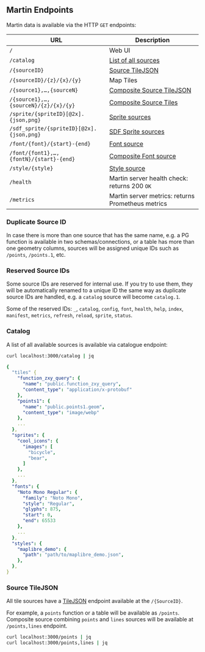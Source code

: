 ## Martin Endpoints

Martin data is available via the HTTP `GET` endpoints:

| URL                                      | Description                                    |
|------------------------------------------|------------------------------------------------|
| `/`                                      | Web UI                                         |
| `/catalog`                               | [List of all sources](#catalog)                |
| `/{sourceID}`                            | [Source TileJSON](#source-tilejson)            |
| `/{sourceID}/{z}/{x}/{y}`                | Map Tiles                                      |
| `/{source1},…,{sourceN}`                 | [Composite Source TileJSON](#source-tilejson)  |
| `/{source1},…,{sourceN}/{z}/{x}/{y}`     | [Composite Source Tiles](sources-composite.md) |
| `/sprite/{spriteID}[@2x].{json,png}`     | [Sprite sources](sources-sprites.md)           |
| `/sdf_sprite/{spriteID}[@2x].{json,png}` | [SDF Sprite sources](sources-sprites.md)       |
| `/font/{font}/{start}-{end}`             | [Font source](sources-fonts.md)                |
| `/font/{font1},…,{fontN}/{start}-{end}`  | [Composite Font source](sources-fonts.md)      |
| `/style/{style}`                         | [Style source](sources-styles.md)              |
| `/health`                                | Martin server health check: returns 200 `OK`   |
| `/metrics`                                | Martin server metrics: returns Prometheus metrics |

### Duplicate Source ID

In case there is more than one source that has the same name, e.g. a PG function is available in two
schemas/connections, or a table has more than one geometry columns, sources will be assigned unique IDs such
as `/points`, `/points.1`, etc.

### Reserved Source IDs

Some source IDs are reserved for internal use. If you try to use them, they will be automatically renamed to a unique ID
the same way as duplicate source IDs are handled, e.g. a `catalog` source will become `catalog.1`.

Some of the reserved IDs: `_`, `catalog`, `config`, `font`, `health`, `help`, `index`, `manifest`, `metrics`, `refresh`,
`reload`, `sprite`, `status`.

### Catalog

A list of all available sources is available via catalogue endpoint:

```bash
curl localhost:3000/catalog | jq
```

```yaml
{
  "tiles" {
    "function_zxy_query": {
      "name": "public.function_zxy_query",
      "content_type": "application/x-protobuf"
    },
    "points1": {
      "name": "public.points1.geom",
      "content_type": "image/webp"
    },
    ...
  },
  "sprites": {
    "cool_icons": {
      "images": [
        "bicycle",
        "bear",
      ]
    },
    ...
  },
  "fonts": {
    "Noto Mono Regular": {
      "family": "Noto Mono",
      "style": "Regular",
      "glyphs": 875,
      "start": 0,
      "end": 65533
    },
    ...
  },
  "styles": {
    "maplibre_demo": {
      "path": "path/to/maplibre_demo.json",
    },
  },
}
```

### Source TileJSON

All tile sources have a [TileJSON](https://github.com/mapbox/tilejson-spec) endpoint available at the `/{SourceID}`.

For example, a `points` function or a table will be available as `/points`. Composite source combining `points`
and `lines` sources will be available at `/points,lines` endpoint.

```bash
curl localhost:3000/points | jq
curl localhost:3000/points,lines | jq
```
